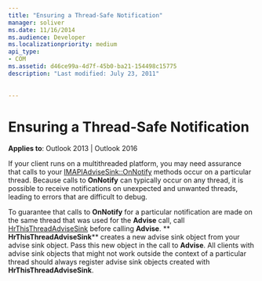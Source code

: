 ```yaml
---
title: "Ensuring a Thread-Safe Notification"
manager: soliver
ms.date: 11/16/2014
ms.audience: Developer
ms.localizationpriority: medium
api_type:
- COM
ms.assetid: d46ce99a-4d7f-45b0-ba21-154498c15775
description: "Last modified: July 23, 2011"
 
 
---
```


# Ensuring a Thread-Safe Notification

  
  
**Applies to**: Outlook 2013 | Outlook 2016 
  
If your client runs on a multithreaded platform, you may need assurance that calls to your [IMAPIAdviseSink::OnNotify](imapiadvisesink-onnotify.md) methods occur on a particular thread. Because calls to **OnNotify** can typically occur on any thread, it is possible to receive notifications on unexpected and unwanted threads, leading to errors that are difficult to debug. 
  
To guarantee that calls to **OnNotify** for a particular notification are made on the same thread that was used for the **Advise** call, call [HrThisThreadAdviseSink](hrthisthreadadvisesink.md) before calling **Advise**. ** **HrThisThreadAdviseSink**** creates a new advise sink object from your advise sink object. Pass this new object in the call to **Advise**. All clients with advise sink objects that might not work outside the context of a particular thread should always register advise sink objects created with **HrThisThreadAdviseSink**.
  

